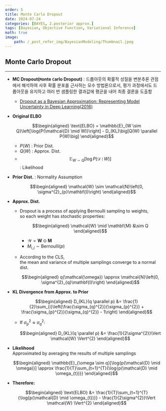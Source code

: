 ```yaml
---
order: 5
title: Monte Carlo Dropout
date: 2024-07-24
categories: [BAYES, 2.posterior approx.]
tags: [Bayesian, Objective Function, Variational Inference]
math: true
image:
    path: /_post_refer_img/BayesianModeling/Thumbnail.jpeg
---
```


## Monte Carlo Dropout
-----

- **MC Dropout(`M`onte `C`arlo Dropout)** : 드롭아웃의 확률적 성질을 변분추론 관점에서 해석하여 사후 확률 분포를 근사하는 모수 방법론으로서, 평가 과정에서도 드롭아웃을 유지하고 여러 번 샘플링한 결과값에 평균을 내어 최종 결론을 도출함

    - [Dropout as a Bayesian Approximation: Representing Model Uncertainty in Deep Learning(2016)](https://doi.org/10.48550/arXiv.1506.02142)

- **Original ELBO**

    $$\begin{aligned}
    \text{ELBO}
    = \mathbb{E}_{W \sim Q}\left[\log{P(\mathcal{D} \mid W)}\right] - D_{KL}\big[Q(W) \parallel P(W)\big]
    \end{aligned}$$

    - $P(W)$ : Prior Dist.
    - $Q(W)$ : Approx. Dist.
    - $$\mathbb{E}_{W \sim Q}\left[\log{P(\mathcal{D} \mid W)}\right]$$ : Likelihood

- **Prior Dist.** : Normality Assumption

    $$\begin{aligned}
    \mathcal{W} \sim \mathcal{N}\left(0, \sigma^{2}_{p}\mathbf{I}\right)
    \end{aligned}$$

- **Approx. Dist.**

    - Dropout is a process of applying Bernoulli sampling to weights, <br> so each weight has stochastic properties:

        $$\begin{aligned}
        \mathcal{W} \mid \mathbf{M} &\sim Q
        \end{aligned}$$

        - $\mathcal{W} = \mathbf{W} \odot \mathbf{M}$
        - $M_{i,j} \sim \text{Bernoulli}(p)$

    - According to the CLS, <br> the mean and variance of multiple samplings converge to a normal dist.

        $$\begin{aligned}
        q(\mathcal{\omega}) \approx \mathcal{N}\left(0, \sigma^{2}_{q}\mathbf{I}\right)
        \end{aligned}$$

- **KL Divergence from Approx. to Prior**

    $$\begin{aligned}
    D_{KL}(q \parallel p)
    &= \frac{1}{2}\sum_{i}\left(\frac{\sigma_{q}^{2}}{\sigma_{p}^{2}} + \frac{\sigma_{p}^{2}}{\sigma_{q}^{2}} - 1\right)
    \end{aligned}$$

    - If $\sigma_{p}^{2} \approx \sigma_{q}^{2}$:

        $$\begin{aligned}
        D_{KL}(q \parallel p)
        &= \frac{1}{2\sigma^{2}}\Vert \mathcal{W} \Vert^{2}
        \end{aligned}$$

- **Likelihood** <br> Approximated by averaging the results of multiple samplings

    $$\begin{aligned}
    \mathbb{E}_{\omega \sim q}[\log{p(\mathcal{D} \mid \omega)}]
    \approx \frac{1}{T}\sum_{t=1}^{T}{\log{p(\mathcal{D} \mid \omega_{t})}}
    \end{aligned}$$

- **Therefore:**

    $$\begin{aligned}
    \text{ELBO}
    &= \frac{1}{T}\sum_{t=1}^{T}{\log{p(\mathcal{D} \mid \omega_{t})}} - \frac{1}{2\sigma^{2}}\Vert \mathcal{W} \Vert^{2}
    \end{aligned}$$